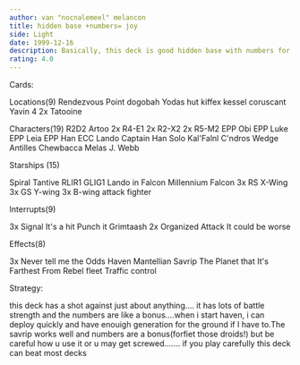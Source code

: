 ```yaml
---
author: van "nocnalemeel" melancon
title: hidden base +numbers= joy
side: Light
date: 1999-12-16
description: Basically, this deck is good hidden base with numbers for a little extra punch for the unprepared.The droids , even against a 3 or4 torture deck are usually useful somehow if you are crafty.
rating: 4.0
---
```

Cards: 

Locations(9)
Rendezvous Point
dogobah
Yodas hut
kiffex
kessel
coruscant
Yavin 4
2x Tatooine

Characters(19)
R2D2
Artoo
2x R4-E1
2x R2-X2
2x R5-M2
EPP Obi
EPP Luke
EPP Leia
EPP Han
ECC Lando
Captain Han Solo
Kal'Falnl C'ndros
Wedge Antilles
Chewbacca
Melas
J. Webb

Starships (15)

Spiral
Tantive
RLIR1
GLIG1
Lando in Falcon
Millennium Falcon
3x RS X-Wing
3x GS Y-wing
3x B-wing attack fighter

Interrupts(9)

3x Signal
It's a hit
Punch it
Grimtaash
2x Organized Attack
It could be worse

Effects(8)

3x Never tell me the Odds
Haven
Mantellian Savrip
The Planet that It's Farthest From
Rebel fleet
Traffic control




Strategy: 

this deck has a shot against just about anything.... it has lots of battle strength and the numbers are like a bonus....when i start haven, i can deploy quickly and have enouigh generation for the ground if I have to.The savrip works well and numbers are a bonus(forfiet those droids!) but be careful how u use it or u may get screwed....... if you play carefully this deck can beat most decks 
